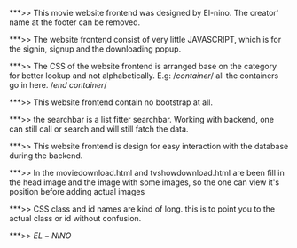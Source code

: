 ***>> This movie website frontend was designed by El-nino. The creator' name at the footer can be removed.


***>> The website frontend consist of very little JAVASCRIPT, which is for the signin, signup and the downloading popup.


***>> The CSS of the website frontend is arranged base on the category for better lookup and not alphabetically. E.g:
                                            /*container*/
                                            all the containers go in here.
                                            /*end container*/

***>> This website frontend contain no bootstrap at all.

***>> the searchbar is a list fitter searchbar. Working with backend, one can still call or search and will still fatch the data.

***>> This website frontend is design for easy interaction with the database during the backend.

***>> In the moviedownload.html and tvshowdownload.html are been fill in the head image and the image with some images, so the one can view it's position before adding actual images

***>> CSS class and id names are kind of long. this is to point you to the actual class or id without confusion.

***>> $EL-NINO$